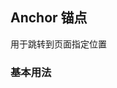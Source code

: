 <div class="demo-header">
<p class="overviewicon">
  <span class="wapi-business-anchor" />
</p>

## Anchor 锚点

<nova-uxlink widget-name="Anchor"></nova-uxlink>

用于跳转到页面指定位置

</div>

### 基本用法

<nova-demo-view link="anchor/basic-usage"></nova-demo-view>

<br>

<nova-attributes link="anchor"></nova-attributes>
